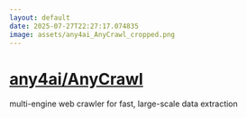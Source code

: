 ```yaml
---
layout: default
date: 2025-07-27T22:27:17.074835
image: assets/any4ai_AnyCrawl_cropped.png
---
```


# [any4ai/AnyCrawl](https://github.com/any4ai/AnyCrawl)

multi-engine web crawler for fast, large-scale data extraction
